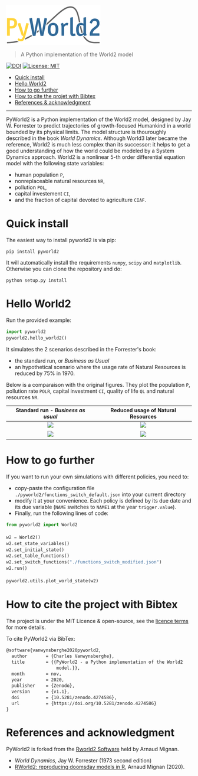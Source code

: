 ![Logo](./img/logo.png)

> A Python implementation of the World2 model

[![DOI](https://zenodo.org/badge/306612326.svg)](https://zenodo.org/badge/latestdoi/306612326)
[![License: MIT](https://img.shields.io/badge/License-MIT-yellow.svg)](https://opensource.org/licenses/MIT)

+ [Quick install](#Quick-install)
+ [Hello World2](#Hello-World2)
+ [How to go further](#How-to-go-further)
+ [How to cite the projet with Bibtex](#How-to-cite-the-project-with-Bibtex)
+ [References & acknowledgment](#References-and-acknowledgment)

---

PyWorld2 is a Python implementation of the World2 model, designed by Jay W. Forrester to predict trajectories of growth-focused Humankind in a world bounded by its physical limits. The model structure is thouroughly described in the book *World Dynamics*. Although World3 later became the reference, World2 is much less complex than its successor: it helps to get a good understanding of how the world could be modeled by a System Dynamics approach. World2 is a nonlinear 5-th order differential equation model with the following state variables:
- human population `P`,
- nonreplaceable natural resources `NR`,
- pollution `POL`,
- capital investement `CI`,
- and the fraction of capital devoted to agriculture `CIAF`.

# Quick install

The easiest way to install pyworld2 is via pip:
```
pip install pyworld2
```

It will automatically install the requirements ``numpy``, ``scipy`` and ``matplotlib``. Otherwise you can clone the repository and do:

```
python setup.py install
```

# Hello World2

Run the provided example:
``` Python
import pyworld2
pyworld2.hello_world2()
```
It simulates the 2 scenarios described in the Forrester's book:
* the standard run, or *Business as Usual*
* an hypothetical scenario where the usage rate of Natural Resources is reduced by 75% in 1970.

Below is a comparaison with the original figures. They plot the population `P`, pollution rate `POLR`, capital investment `CI`, quality of life `QL` and natural resources `NR`.

|Standard run - *Business as usual*          |  Reduced usage of Natural Resources       |
|:------------------------------------------:|:-----------------------------------------:|
|![](./img/results_standard_run.png)         |  ![](./img/results_scenario2.png)         |
|![](./img/world_dynamics_standard_run.png)  |  ![](./img/world_dynamics_scenario2.png)  |


# How to go further

If you want to run your own simulations with different policies, you need to:
* copy-paste the configuration file ``./pyworld2/functions_switch_default.json`` into your current directory 
* modify it at your convenience. Each policy is defined by its due date and its due variable (``NAME`` switches to ``NAME1`` at the year ``trigger.value``).
* Finally, run the following lines of code:
``` Python
from pyworld2 import World2

w2 = World2()
w2.set_state_variables()
w2.set_initial_state()
w2.set_table_functions()
w2.set_switch_functions("./functions_switch_modified.json")
w2.run()

pyworld2.utils.plot_world_state(w2)
```

# How to cite the project with Bibtex

The project is under the MIT Licence & open-source, see the [licence terms](./LICENCE) for more details.

To cite PyWorld2 via BibTex:
```
@software{vanwynsberghe2020pyworld2,
  author       = {Charles Vanwynsberghe},
  title        = {{PyWorld2 - a Python implementation of the World2 
                   model.}},
  month        = nov,
  year         = 2020,
  publisher    = {Zenodo},
  version      = {v1.1},
  doi          = {10.5281/zenodo.4274586},
  url          = {https://doi.org/10.5281/zenodo.4274586}
}
```

# References and acknowledgment

PyWorld2 is forked from the [Rworld2 Software](https://github.com/amignan/hist_gc_sysdyn) held by Arnaud Mignan.

- *World Dynamics*, Jay W. Forrester (1973 second edition)
- [RWorld2: reproducing doomsday models in R](https://github.com/amignan/hist_gc_sysdyn), Arnaud Mignan (2020). 
